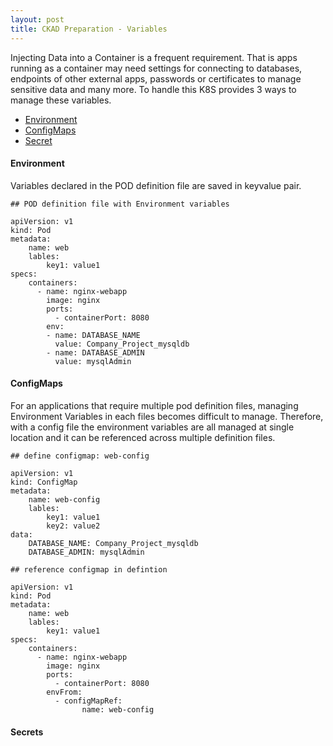 ```yaml
---
layout: post
title: CKAD Preparation - Variables
---
```

<!-- Post Content -->

Injecting Data into a Container is a frequent requirement. That is apps running as a container may need settings for connecting to databases, endpoints of other external apps, passwords or certificates to manage sensitive data and many more. To handle this K8S provides 3 ways to manage these variables. 

* [Environment](/Environment)
* [ConfigMaps](/ConfigMaps)
* [Secret](/Secrets)

#### Environment

Variables declared in the POD definition file are saved in keyvalue pair.

```
## POD definition file with Environment variables

apiVersion: v1
kind: Pod
metadata:
    name: web
    lables:
        key1: value1
specs:
    containers:
      - name: nginx-webapp
        image: nginx
        ports:
          - containerPort: 8080
        env:
        - name: DATABASE_NAME
          value: Company_Project_mysqldb
        - name: DATABASE_ADMIN
          value: mysqlAdmin
```

#### ConfigMaps

For an applications that require multiple pod definition files, managing Environment Variables in each files becomes difficult to manage. Therefore, with a config file the environment variables are all managed at single location and it can be referenced across multiple definition files.

```
## define configmap: web-config

apiVersion: v1
kind: ConfigMap
metadata:
    name: web-config
    lables:
        key1: value1
        key2: value2
data:
    DATABASE_NAME: Company_Project_mysqldb
    DATABASE_ADMIN: mysqlAdmin
```

```
## reference configmap in defintion

apiVersion: v1
kind: Pod
metadata:
    name: web
    lables:
        key1: value1
specs:
    containers:
      - name: nginx-webapp
        image: nginx
        ports:
          - containerPort: 8080
        envFrom:
          - configMapRef: 
                name: web-config
``` 

#### Secrets